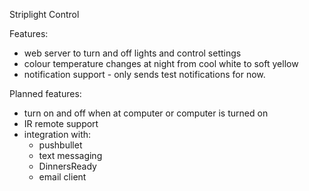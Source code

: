 Striplight Control

Features:
 - web server to turn and off lights and control settings
 - colour temperature changes at night from cool white to soft yellow
 - notification support - only sends test notifications for now.


Planned features:
 - turn on and off when at computer or computer is turned on
 - IR remote support
 - integration with:
 	- pushbullet
 	- text messaging
 	- DinnersReady
 	- email client


